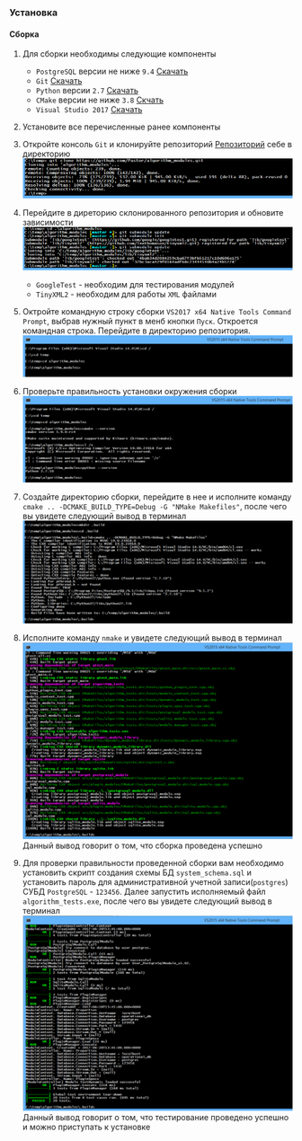 ### Установка

#### Сборка
1. Для сборки необходимы следующие компоненты
    - `PostgreSQL` версии не ниже `9.4` [Скачать](https://www.enterprisedb.com/downloads/postgres-postgresql-downloads#windows)
    - `Git` [Скачать](https://desktop.github.com)
    - `Python` версии `2.7` [Скачать](https://www.activestate.com/activepython/downloads)
    - `CMake` версии не ниже `3.8` [Скчать](https://cmake.org/download/)
    - `Visual Studio 2017` [Скачать](https://www.visualstudio.com/ru/downloads/)
2. Установите все перечисленные ранее компоненты
3. Откройте консоль `Git` и клонируйте репозиторий [Репозиторий](https://github.com/Pastor/algorithm_modules) 
   себе в директорию 
   ![](images/Build_clone_repository.PNG)
4. Перейдите в диреторию склонированного репозитория и обновите зависимости
   ![](images/Build_update_submodules.PNG)
   
   - `GoogleTest` - необходим для тестирования модулей
   - `TinyXML2` - необходим для работы `XML` файлами
5. Октройте командную строку сборки `VS2017 x64 Native Tools Command Prompt`, выбрав нужный пункт в менб кнопки `Пуск`.
   Откроется командная строка. Перейдите в директорию репозитория. 
   ![](images/Build_open_command_prompt.PNG)
6. Проверьте правильность установки окружения сборки
   ![](images/Build_check_environment.PNG)
7. Создайте директорию сборки, перейдите в нее и исполните команду `cmake .. -DCMAKE_BUILD_TYPE=Debug -G "NMake Makefiles"`,
   после чего вы увидете следующий вывод в терминал
   ![](images/Build_cmake_generate.PNG)
8. Исполните команду `nmake` и увидете следующий вывод в терминал
   ![](images/Build_nmake_complete.PNG)
   Данный вывод говорит о том, что сборка проведена успешно
9. Для проверки правильности проведенной сборки вам необходимо установить скрипт создания схемы БД `system_schema.sql` 
   и установить пароль для административной учетной записи(`postgres`) СУБД `PostgreSQL` - `123456`. 
   Далее запустить исполняемый файл `algorithm_tests.exe`, после чего вы увидете следующий вывод в терминал
   ![](images/Build_start_unit_tests.PNG)
   Данный вывод говорит о том, что тестирование проведено успешно и можно приступать к установке
